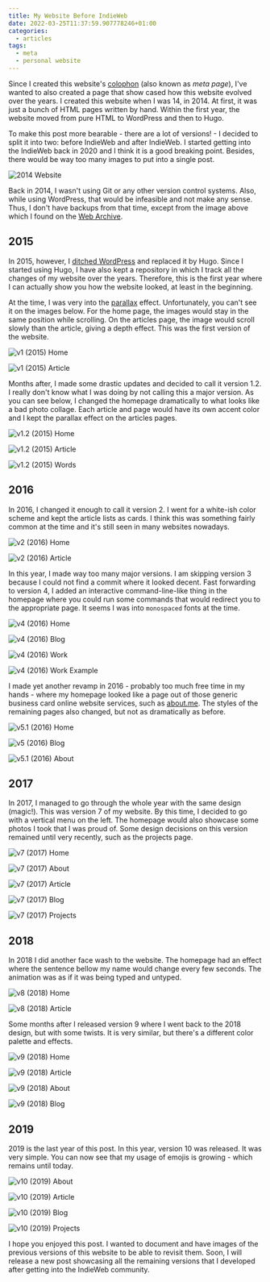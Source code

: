 ```yaml
---
title: My Website Before IndieWeb
date: 2022-03-25T11:37:59.907778246+01:00
categories:
  - articles
tags:
  - meta
  - personal website
---
```


Since I created this website's [colophon](/about/#colophon) (also known as _meta page_), I've wanted to also created a page that show cased how this website evolved over the years. I created this website when I was 14, in 2014. At first, it was just a bunch of HTML pages written by hand. Within the first year, the website moved from pure HTML to WordPress and then to Hugo.

<!--more-->

To make this post more bearable - there are a lot of versions! - I decided to split it into two: before IndieWeb and after IndieWeb. I started getting into the IndieWeb back in 2020 and I think it is a good breaking point. Besides, there would be way too many images to put into a single post.

![2014 Website](cdn:/2022-03-first-website?class=fw "2014 Snapshot From Web Archive")

Back in 2014, I wasn't using Git or any other version control systems. Also, while using WordPress, that would be infeasible and not make any sense. Thus, I don't have backups from that time, except from the image above which I found on the [Web Archive](https://web.archive.org/).

## 2015

In 2015, however, I [ditched WordPress](/2015/08/12/farewell-wordpress-hello-hugo) and replaced it by Hugo. Since I started using Hugo, I have also kept a repository in which I track all the changes of my website over the years. Therefore, this is the first year where I can actually show you how the website looked, at least in the beginning.

At the time, I was very into the [parallax](https://en.wikipedia.org/wiki/Parallax) effect. Unfortunately, you can't see it on the images below. For the home page, the images would stay in the same position while scrolling. On the articles page, the image would scroll slowly than the article, giving a depth effect. This was the first version of the website.

<div class="fg fw">

![v1 (2015) Home](cdn:/2022-03-v1)

![v1 (2015) Article](cdn:/2022-03-v1-article)

</div>

Months after, I made some drastic updates and decided to call it version 1.2. I really don't know what I was doing by not calling this a major version. As you can see below, I changed the homepage dramatically to what looks like a bad photo collage. Each article and page would have its own accent color and I kept the parallax effect on the articles pages.

![v1.2 (2015) Home](cdn:/2022-03-v1.2?class=fw)

<div class="fg fw">

![v1.2 (2015) Article](cdn:/2022-03-v1.2-article)

![v1.2 (2015) Words](cdn:/2022-03-v1.2-words)

</div>

## 2016

In 2016, I changed it enough to call it version 2. I went for a white-ish color scheme and kept the article lists as cards. I think this was something fairly common at the time and it's still seen in many websites nowadays.

<div class="fg fw">

![v2 (2016) Home](cdn:/2022-03-v2)

![v2 (2016) Article](cdn:/2022-03-v2-article)

</div>

In this year, I made way too many major versions. I am skipping version 3 because I could not find a commit where it looked decent. Fast forwarding to version 4, I added an interactive command-line-like thing in the homepage where you could run some commands that would redirect you to the appropriate page. It seems I was into `monospaced` fonts at the time.

<div class="fg fw">

![v4 (2016) Home](cdn:/2022-03-v4)

![v4 (2016) Blog](cdn:/2022-03-v4-blog)

![v4 (2016) Work](cdn:/2022-03-v4-work)

![v4 (2016) Work Example](cdn:/2022-03-v4-work-example)

</div>

I made yet another revamp in 2016 - probably too much free time in my hands - where my homepage looked like a page out of those generic business card online website services, such as [about.me](https://about.me/). The styles of the remaining pages also changed, but not as dramatically as before.

![v5.1 (2016) Home](cdn:/2022-03-v5.1-home?class=fw)

<div class="fg fw">

![v5 (2016) Blog](cdn:/2022-03-v5-blog)

![v5.1 (2016) About](cdn:/2022-03-v5.1-about)

</div>

## 2017

In 2017, I managed to go through the whole year with the same design (magic!). This was version 7 of my website. By this time, I decided to go with a vertical menu on the left. The homepage would also showcase some photos I took that I was proud of. Some design decisions on this version remained until very recently, such as the projects page.
 
![v7 (2017) Home](cdn:/2022-03-v7-home?class=fw)

<div class="fg fw">

![v7 (2017) About](cdn:/2022-03-v7-about)

![v7 (2017) Article](cdn:/2022-03-v7-article)

![v7 (2017) Blog](cdn:/2022-03-v7-blog)

![v7 (2017) Projects](cdn:/2022-03-v7-projects)

</div>

## 2018

In 2018 I did another face wash to the website. The homepage had an effect where the sentence bellow my name would change every few seconds. The animation was as if it was being typed and untyped.

<div class="fg fw">

![v8 (2018) Home](cdn:/2022-03-v8-home)

![v8 (2018) Article](cdn:/2022-03-v8-post)

</div>

Some months after I released version 9 where I went back to the 2018 design, but with some twists. It is very similar, but there's a different color palette and effects.

<div class="fg fw">

![v9 (2018) Home](cdn:/2022-03-v9-home)

![v9 (2018) Article](cdn:/2022-03-v9-article)

![v9 (2018) About](cdn:/2022-03-v9-about)

![v9 (2018) Blog](cdn:/2022-03-v9-blog)

</div>

## 2019

2019 is the last year of this post. In this year, version 10 was released. It was very simple. You can now see that my usage of emojis is growing - which remains until today.

<div class="fg fw">

![v10 (2019) About](cdn:/2022-03-v10-about)

![v10 (2019) Article](cdn:/2022-03-v10-article)

![v10 (2019) Blog](cdn:/2022-03-v10-blog)

![v10 (2019) Projects](cdn:/2022-03-v10-projects)

</div>

I hope you enjoyed this post. I wanted to document and have images of the previous versions of this website to be able to revisit them. Soon, I will release a new post showcasing all the remaining versions that I developed after getting into the IndieWeb community.
